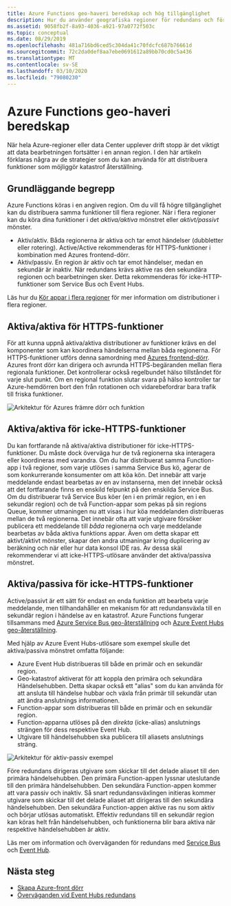 ```yaml
---
title: Azure Functions geo-haveri beredskap och hög tillgänglighet
description: Hur du använder geografiska regioner för redundans och för att redundansväxla i Azure Functions.
ms.assetid: 9058fb2f-8a93-4036-a921-97a0772f503c
ms.topic: conceptual
ms.date: 08/29/2019
ms.openlocfilehash: 481a716bd6ced5c304da41c70fdcfc687b76661d
ms.sourcegitcommit: 72c2da0def8aa7ebe0691612a89bb70cd0c5a436
ms.translationtype: MT
ms.contentlocale: sv-SE
ms.lasthandoff: 03/10/2020
ms.locfileid: "79080230"
---
```

# <a name="azure-functions-geo-disaster-recovery"></a>Azure Functions geo-haveri beredskap

När hela Azure-regioner eller data Center upplever drift stopp är det viktigt att data bearbetningen fortsätter i en annan region.  I den här artikeln förklaras några av de strategier som du kan använda för att distribuera funktioner som möjliggör katastrof återställning.

## <a name="basic-concepts"></a>Grundläggande begrepp

Azure Functions köras i en angiven region.  Om du vill få högre tillgänglighet kan du distribuera samma funktioner till flera regioner.  När i flera regioner kan du köra dina funktioner i det *aktiva/aktiva* mönstret eller *aktivt/passivt* mönster.  

* Aktiv/aktiv. Båda regionerna är aktiva och tar emot händelser (dubbletter eller rotering). Active/Active rekommenderas för HTTPS-funktioner i kombination med Azures frontend-dörr.
* Aktiv/passiv. En region är aktiv och tar emot händelser, medan en sekundär är inaktiv.  När redundans krävs aktive ras den sekundära regionen och bearbetningen sker.  Detta rekommenderas för icke-HTTP-funktioner som Service Bus och Event Hubs.

Läs hur du [Kör appar i flera regioner](https://docs.microsoft.com/azure/architecture/reference-architectures/app-service-web-app/multi-region) för mer information om distributioner i flera regioner.

## <a name="activeactive-for-https-functions"></a>Aktiva/aktiva för HTTPS-funktioner

För att kunna uppnå aktiva/aktiva distributioner av funktioner krävs en del komponenter som kan koordinera händelserna mellan båda regionerna.  För HTTPS-funktioner utförs denna samordning med [Azures frontend-dörr](../frontdoor/front-door-overview.md).  Azures front dörr kan dirigera och avrunda HTTPS-begäranden mellan flera regionala funktioner.  Det kontrollerar också regelbundet hälso tillståndet för varje slut punkt.  Om en regional funktion slutar svara på hälso kontroller tar Azure-hemdörren bort den från rotationen och vidarebefordrar bara trafik till friska funktioner.  

![Arkitektur för Azures främre dörr och funktion](media/functions-geo-dr/front-door.png)  

## <a name="activeactive-for-non-https-functions"></a>Aktiva/aktiva för icke-HTTPS-funktioner

Du kan fortfarande nå aktiva/aktiva distributioner för icke-HTTPS-funktioner.  Du måste dock överväga hur de två regionerna ska interagera eller koordineras med varandra.  Om du har distribuerat samma Function-app i två regioner, som varje utlöses i samma Service Bus kö, agerar de som konkurrerande konsumenter om att köa kön.  Det innebär att varje meddelande endast bearbetas av en av instanserna, men det innebär också att det fortfarande finns en enskild felpunkt på den enskilda Service Bus.  Om du distribuerar två Service Bus köer (en i en primär region, en i en sekundär region) och de två Function-appar som pekas på sin regions Queue, kommer utmaningen nu att visas i hur köa meddelanden distribueras mellan de två regionerna.  Det innebär ofta att varje utgivare försöker publicera ett meddelande till *båda* regionerna och varje meddelande bearbetas av båda aktiva funktions appar.  Även om detta skapar ett aktivt/aktivt mönster, skapar den andra utmaningar kring duplicering av beräkning och när eller hur data konsol IDE ras.  Av dessa skäl rekommenderar vi att icke-HTTPS-utlösare använder det aktiva/passiva mönstret.

## <a name="activepassive-for-non-https-functions"></a>Aktiva/passiva för icke-HTTPS-funktioner

Active/passivt är ett sätt för endast en enda funktion att bearbeta varje meddelande, men tillhandahåller en mekanism för att redundansväxla till en sekundär region i händelse av en katastrof.  Azure Functions fungerar tillsammans med [Azure Service Bus geo-återställning](../service-bus-messaging/service-bus-geo-dr.md) och [Azure Event Hubs geo-återställning](../event-hubs/event-hubs-geo-dr.md).

Med hjälp av Azure Event Hubs-utlösare som exempel skulle det aktiva/passiva mönstret omfatta följande:

* Azure Event Hub distribueras till både en primär och en sekundär region.
* Geo-katastrof aktiverat för att koppla den primära och sekundära Händelsehubben.  Detta skapar också ett "alias" som du kan använda för att ansluta till händelse hubbar och växla från primär till sekundär utan att ändra anslutnings informationen.
* Function-appar som distribueras till både en primär och en sekundär region.
* Function-apparna utlöses på den *direkta* (icke-alias) anslutnings strängen för dess respektive Event Hub. 
* Utgivare till händelsehubben ska publicera till aliasets anslutnings sträng. 

![Arkitektur för aktiv-passiv exempel](media/functions-geo-dr/active-passive.png)

Före redundans dirigeras utgivare som skickar till det delade aliaset till den primära händelsehubben.  Den primära Function-appen lyssnar uteslutande till den primära händelsehubben.  Den sekundära Function-appen kommer att vara passiv och inaktiv.  Så snart redundansväxlingen initieras kommer utgivare som skickar till det delade aliaset att dirigeras till den sekundära händelsehubben.  Den sekundära Function-appen aktive ras nu som aktiv och börjar utlösas automatiskt.  Effektiv redundans till en sekundär region kan köras helt från händelsehubben, och funktionerna blir bara aktiva när respektive händelsehubben är aktiv.

Läs mer om information och överväganden för redundans med [Service Bus](../service-bus-messaging/service-bus-geo-dr.md) och [Event Hub](../event-hubs/event-hubs-geo-dr.md).

## <a name="next-steps"></a>Nästa steg

* [Skapa Azure-front dörr](../frontdoor/quickstart-create-front-door.md)
* [Överväganden vid Event Hubs redundans](../event-hubs/event-hubs-geo-dr.md#considerations)
